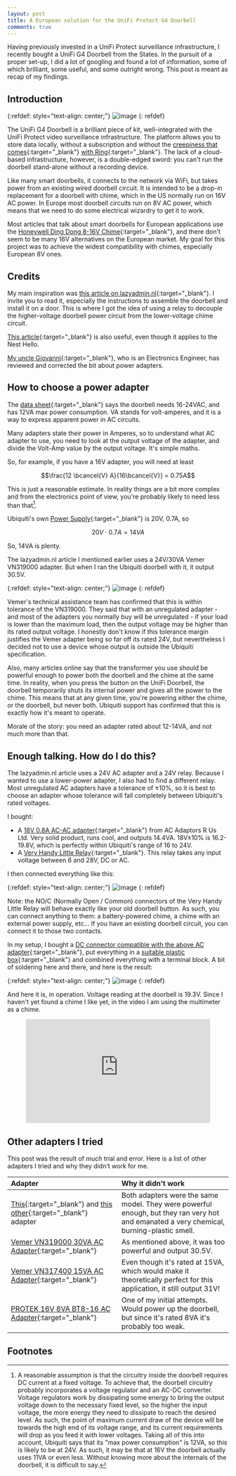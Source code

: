 ```yaml
---
layout: post
title: A European solution for the UniFi Protect G4 Doorbell
comments: true
---
```


Having previously invested in a UniFi Protect surveillance infrastructure, I recently bought a UniFi G4 Doorbell from the States. In the pursuit of a proper set-up, I did a lot of googling and found a lot of information, some of which brilliant, some useful, and some outright wrong. This post is meant as recap of my findings.

<!-- more -->

## Introduction

{:refdef: style="text-align: center;"}
![image](/assets/img/posts_img/2020-12-28-a-european-solution-for-the-unifi-g4-doorbell/doorbell.webp)
{: refdef}

The UniFi G4 Doorbell is a brilliant piece of kit, well-integrated with the UniFi Protect video surveillance infrastructure. The platform allows you to store data locally, without a subscription and without the [creepiness that comes](https://www.theregister.com/2020/01/28/ring_data_sale/){:target="_blank"} [with Ring](https://www.theregister.com/2020/11/24/amazon_sidewalk_opt_out/){:target="_blank"}. The lack of a cloud-based infrastructure, however, is a double-edged sword: you can't run the doorbell stand-alone without a recording device.

Like many smart doorbells, it connects to the network via WiFi, but takes power from an existing wired doorbell circuit. It is intended to be a drop-in replacement for a doorbell with chime, which in the US normally run on 16V AC power. In Europe most doorbell circuits run on 8V AC power, which means that we need to do some electrical wizardry to get it to work.

Most articles that talk about smart doorbells for European applications use the [Honeywell Ding Dong 8-16V Chime](https://www.amazon.co.uk/gp/product/B0001NPYZ2/ref=as_li_qf_asin_il_tl?ie=UTF8&tag=idave05-21&creative=6738&linkCode=as2&creativeASIN=B0001NPYZ2&linkId=0c397e33b7a19c8293eb4d6a45a35375){:target="_blank"}, and there don't seem to be many 16V alternatives on the European market. My goal for this project was to achieve the widest compatibility with chimes, especially European 8V ones.

## Credits

My main inspiration was [this article on lazyadmin.nl](https://lazyadmin.nl/home-network/unifi-protect-g4-doorbell-review/){:target="_blank"}. I invite you to read it, especially the instructions to assemble the doorbell and install it on a door. This is where I got the idea of using a relay to decouple the higher-voltage doorbell power circuit from the lower-voltage chime circuit.

[This article](https://www.instructables.com/Making-a-Door-Bell-Chime-With-Integrated-Transform/){:target="_blank"} is also useful, even though it applies to the Nest Hello.

[My uncle Giovanni](https://www.linkedin.com/in/giovanni-ronchi-5999b744/){:target="_blank"}, who is an Electronics Engineer, has reviewed and corrected the bit about power adapters.

## How to choose a power adapter

The [data sheet](http://ui.com/ds/uvc-g4-doorbell-ds){:target="_blank"} says the doorbell needs 16-24VAC, and has 12VA max power consumption. VA stands for volt-amperes, and it is a way to express apparent power in AC circuits.

Many adapters state their power in Amperes, so to understand what AC adapter to use, you need to look at the output voltage of the adapter, and divide the Volt-Amp value by the output voltage. It's simple maths.

So, for example, if you have a 16V adapter, you will need at least

<script type="text/javascript">
window.MathJax = {
  tex: {
    packages: ['base', 'ams', 'cancel']
  },
  loader: {
    load: ['ui/menu', '[tex]/ams', '[tex]/cancel']
  }
};
</script>
<script type="text/javascript" id="MathJax-script" async
  src="https://cdn.jsdelivr.net/npm/mathjax@3/es5/tex-chtml.js">
</script>

$$\frac{12 \bcancel{V} A}{16\bcancel{V}} = 0.75A$$

This is just a reasonable estimate. In reality things are a bit more complex and from the electronics point of view, you're probably likely to need less than that[^1].

[^1]: A reasonable assumption is that the circuitry inside the doorbell requires DC current at a fixed voltage. To achieve that, the doorbell circuitry probably incorporates a voltage regulator and an AC-DC converter. Voltage regulators work by dissipating some energy to bring the output voltage down to the necessary fixed level, so the higher the input voltage, the more energy they need to dissipate to reach the desired level. As such, the point of maximum current draw of the device will be towards the high end of its voltage range, and its current requirements will drop as you feed it with lower voltages. Taking all of this into account, Ubiquiti says that its "max power consumption" is 12VA, so this is likely to be at 24V. As such, it may be that at 16V the doorbell actually uses 11VA or even less. Without knowing more about the internals of the doorbell, it is difficult to say.

Ubiquiti's own [Power Supply](http://ui.com/ds/uvc-g4-doorbell-ps-ds){:target="_blank"} is 20V, 0.7A, so

$$20V \cdot 0.7A = 14VA$$

So, 14VA is plenty.

The lazyadmin.nl article I mentioned earlier uses a 24V/30VA Vemer VN319000 adapter. But when I ran the Ubiquiti doorbell with it, it output 30.5V.

{:refdef: style="text-align: center;"}
![image](/assets/img/posts_img/2020-12-28-a-european-solution-for-the-unifi-g4-doorbell/tester_highvolt_photo.jpg)
{: refdef}

Vemer's technical assistance team has confirmed that this is within tolerance of the VN319000. They said that with an unregulated adapter - and most of the adapters you normally buy will be unregulated - if your load is lower than the maximum load, then the output voltage may be higher than its rated output voltage. I honestly don't know if this tolerance margin justifies the Vemer adapter being so far off its rated 24V, but nevertheless I decided not to use a device whose output is outside the Ubiquiti specification.

Also, many articles online say that the transformer you use should be powerful enough to power both the doorbell and the chime at the same time. In reality, when you press the button on the UniFi Doorbell, the doorbell temporarily shuts its internal power and gives all the power to the chime. This means that at any given time, you're powering either the chime, or the doorbell, but never both. Ubiquiti support has confirmed that this is exactly how it's meant to operate. 

Morale of the story: you need an adapter rated about 12-14VA, and not much more than that.

## Enough talking. How do I do this?

The lazyadmin.nl article uses a 24V AC adapter and a 24V relay. Because I wanted to use a lower-power adapter, I also had to find a different relay. Most unregulated AC adapters have a tolerance of ±10%, so it is best to choose an adapter whose tolerance will fall completely between Ubiquiti's rated voltages.

I bought:
- A [18V 0.8A AC-AC adapter](https://www.acadaptorsrus.co.uk/18v-0-8a-ac-ac-transformer-adaptor-power-supply-18vac-800ma-14-4va/){:target="_blank"} from AC Adaptors R Us Ltd. Very solid product, runs cool, and outputs 14.4VA. 18V±10% is 16.2-19.8V, which is perfectly within Ubiquiti's range of 16 to 24V.
- A [Very Handy Little Relay](https://www.amazon.co.uk/gp/product/B00418XB6M/ref=as_li_tl?ie=UTF8&camp=1634&creative=6738&creativeASIN=B00418XB6M&linkCode=as2&tag=idave05-21&linkId=f4ddecd3ef40aa0e01dc17a60ed095b8){:target="_blank"}. This relay takes any input voltage between 6 and 28V, DC or AC.

I then connected everything like this:

{:refdef: style="text-align: center;"}
![image](/assets/img/posts_img/2020-12-28-a-european-solution-for-the-unifi-g4-doorbell/connection-schema.png)
{: refdef}

Note: the NO/C (Normally Open / Common) connectors of the Very Handy Little Relay will behave exactly like your old doorbell button. As such, you can connect anything to them: a battery-powered chime, a chime with an external power supply, etc... If you have an existing doorbell circuit, you can connect it to those two contacts.

In my setup, I bought a [DC connector compatible with the above AC adapter](https://www.amazon.co.uk/gp/product/B07PDXG3BT/ref=as_li_tl?ie=UTF8&camp=1634&creative=6738&creativeASIN=B07PDXG3BT&linkCode=as2&tag=idave05-21&linkId=d699d99531f39651c4e408f68d88d595){:target="_blank"}, put everything in a [suitable plastic box](https://www.amazon.co.uk/gp/product/B07RM6DXCY/ref=as_li_tl?ie=UTF8&camp=1634&creative=6738&creativeASIN=B07RM6DXCY&linkCode=as2&tag=idave05-21&linkId=f0adaa489304e00a9191975f78aeae58){:target="_blank"} and combined everything with a terminal block. A bit of soldering here and there, and here is the result:

{:refdef: style="text-align: center;"}
![image](/assets/img/posts_img/2020-12-28-a-european-solution-for-the-unifi-g4-doorbell/inside_box.jpg)
{: refdef}

And here it is, in operation. Voltage reading at the doorbell is 19.3V. Since I haven't yet found a chime I like yet, in the video I am using the multimeter as a chime.

<div style="text-align:center"><iframe width="420" height="236" src="https://www.youtube.com/embed/Z3jU7bkmJjY" frameborder="0" allowfullscreen></iframe></div>

## Other adapters I tried

This post was the result of *much* trial and error. Here is a list of other adapters I tried and why they didn't work for me.

| Adapter | Why it didn't work |
| :------ |:--- |
| [This](https://www.amazon.co.uk/gp/product/B07VCNYQFB/ref=as_li_qf_asin_il_tl?ie=UTF8&tag=idave05-21&creative=6738&linkCode=as2&creativeASIN=B07VCNYQFB&linkId=076edd97cf8b32a284314b85b3e6ad77){:target="_blank"} and [this other](https://www.amazon.co.uk/gp/product/B0815ZKPS7/ref=as_li_qf_asin_il_tl?ie=UTF8&tag=idave05-21&creative=6738&linkCode=as2&creativeASIN=B0815ZKPS7&linkId=77ea1e4050dc707f4774334eb0dbca12){:target="_blank"} adapter | Both adapters were the same model. They were powerful enough, but they ran very hot and emanated a very chemical, burning-plastic smell. |
| [Vemer VN319000 30VA AC Adapter](https://www.amazon.co.uk/gp/product/B00F4QGVIA/ref=as_li_qf_asin_il_tl?ie=UTF8&tag=idave05-21&creative=6738&linkCode=as2&creativeASIN=B00F4QGVIA&linkId=2aa6d554a41ba6232999b28aa9bb9cda){:target="_blank"} | As mentioned above, it was too powerful and output 30.5V. |
| [Vemer VN317400 15VA AC Adapter](https://www.amazon.co.uk/gp/product/B00F4QDJB2/ref=as_li_qf_asin_il_tl?ie=UTF8&tag=idave05-21&creative=6738&linkCode=as2&creativeASIN=B00F4QDJB2&linkId=018b38450857a369a2e4b2a047e4d251){:target="_blank"} | Even though it's rated at 15VA, which would make it theoretically perfect for this application, it still output 31V! |
| [PROTEK 16V 8VA BT8-16 AC Adapter](https://www.amazon.co.uk/gp/product/B07KZYK8QW/ref=as_li_qf_asin_il_tl?ie=UTF8&tag=idave05-21&creative=6738&linkCode=as2&creativeASIN=B07KZYK8QW&linkId=be99009754a492fd51f167970c3a2b83){:target="_blank"} | One of my initial attempts. Would power up the doorbell, but since it's rated 8VA it's probably too weak. |

## Footnotes
